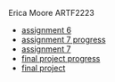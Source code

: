 Erica Moore ARTF2223 
<ul> 
<li><a href="https://ericamoore16.github.io/EMARTF2223/assignment6/index.html">assignment 6</a></li>
 <li><a href="https://ericamoore16.github.io/EMARTF2223/assignment7progress/Assignment_7_Progress.pdf">assignment 7 progress</a></li>
<li><a href="https://ericamoore16.github.io/EMARTF2223/assignment7/index.html">assignment 7</a></li>
 <li><a href="https://ericamoore16.github.io/EMARTF2223/finalprojectprogress/ARTF2223_Final_Project_Progess.pdf">final project progress</a></li>
 <li><a href="https://ericamoore16.github.io/EMARTF2223/finalproject/index.html">final project</a></li>
</ul>
